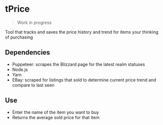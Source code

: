 # tPrice

> Work in progress

Tool that tracks and saves the price history and trend for items your thinking of purchasing

## Dependencies

- Puppeteer: scrapes the Blizzard page for the latest realm statuses
- Node.js
- Yarn
- EBay: scraped for listings that sold to determine current price trend and compare to last seen

## Use

- Enter the name of the item you want to buy
- Returns the average sold price for that item